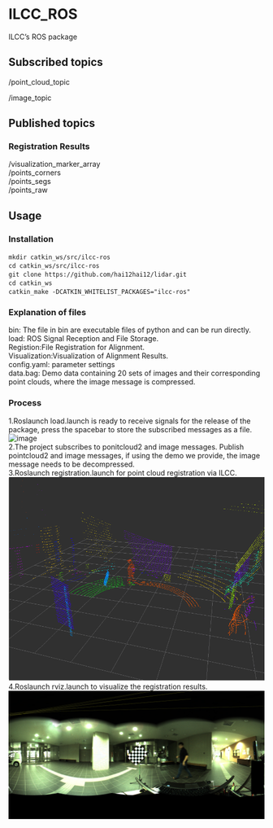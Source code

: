 # ILCC_ROS  

ILCC’s ROS package

## Subscribed topics  

/point_cloud_topic

/image_topic

## Published topics

### Registration Results

/visualization_marker_array  
/points_corners  
/points_segs  
/points_raw  

## Usage

### Installation

`mkdir catkin_ws/src/ilcc-ros`  
`cd catkin_ws/src/ilcc-ros`  
`git clone https://github.com/hai12hai12/lidar.git`  
`cd catkin_ws`  
`catkin_make -DCATKIN_WHITELIST_PACKAGES="ilcc-ros"`  

### Explanation of files

bin: The file in bin are executable files of python and can be run directly.  
load: ROS Signal Reception and File Storage.  
Registion:File Registration for Alignment.  
Visualization:Visualization of Alignment Results.   
config.yaml: parameter settings    
data.bag: Demo data containing 20 sets of images and their corresponding point clouds, where the image message is compressed.  

### Process

1.Roslaunch load.launch is ready to receive signals for the release of the package, press the spacebar to store the subscribed messages as a file.    
![image](https://github.com/hai12hai12/ILCC-ros/blob/master/readme-files/0001.jpg)  
2.The project subscribes to ponitcloud2 and image messages. Publish pointcloud2 and image messages, if using the demo we provide, the image message needs to be decompressed.    
3.Roslaunch registration.launch for point cloud registration via ILCC.  
![image](https://github.com/hai12hai12/ILCC-ros/blob/master/readme-files/0001.rviz.png)  
4.Roslaunch rviz.launch to visualize the registration results.  
![image](https://github.com/hai12hai12/ILCC-ros/blob/master/readme-files/0001_cal_backproj.jpg)  
